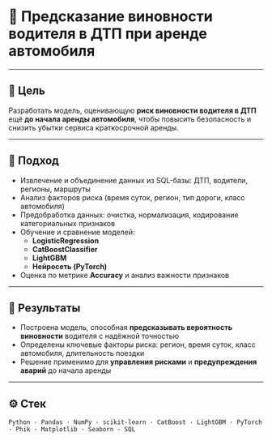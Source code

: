 # 🚗 Предсказание виновности водителя в ДТП при аренде автомобиля  

---

## 🎯 Цель  
Разработать модель, оценивающую **риск виновности водителя в ДТП** ещё **до начала аренды автомобиля**, чтобы повысить безопасность и снизить убытки сервиса краткосрочной аренды.

---

## 🧠 Подход  
- Извлечение и объединение данных из SQL-базы: ДТП, водители, регионы, маршруты  
- Анализ факторов риска (время суток, регион, тип дороги, класс автомобиля)  
- Предобработка данных: очистка, нормализация, кодирование категориальных признаков  
- Обучение и сравнение моделей:  
  - **LogisticRegression**  
  - **CatBoostClassifier**  
  - **LightGBM**  
  - **Нейросеть (PyTorch)**  
- Оценка по метрике **Accuracy** и анализ важности признаков  

---

## 🚀 Результаты  
- Построена модель, способная **предсказывать вероятность виновности** водителя с надёжной точностью  
- Определены ключевые факторы риска: регион, время суток, класс автомобиля, длительность поездки  
- Решение применимо для **управления рисками** и **предупреждения аварий** до начала аренды  

---

## ⚙️ Стек  
`Python · Pandas · NumPy · scikit-learn · CatBoost · LightGBM · PyTorch · Phik · Matplotlib · Seaborn · SQL`
